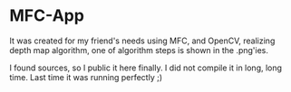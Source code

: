 # MFC-App
It was created for my friend's needs using MFC, and OpenCV, realizing depth map algorithm, one of algorithm steps is shown in the .png'ies. 

I found sources, so I public it here finally. I did not compile it in long, long time. Last time it was running perfectly ;)
